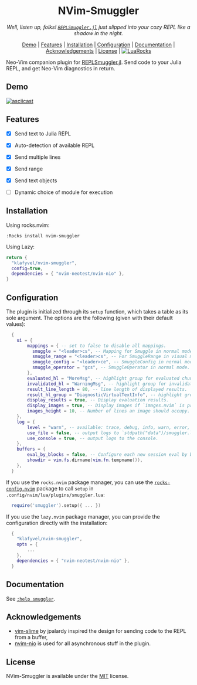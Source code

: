 <div align="center">

# NVim-Smuggler

*Well, listen up, folks! [`REPLSmuggler.jl`](https://github.com/klafyvel/REPLSmuggler.jl) just slipped into your cozy REPL like a shadow in the night.*

[Demo](#Demo) | [Features](#Features) | [Installation](#Installation) | [Configuration](#Configuration) | [Documentation](#Documentation) | [Acknowledgements](#Acknowledgements) | [License](#License) | [![LuaRocks](https://img.shields.io/luarocks/v/Klafyvel/nvim-smuggler?logo=lua&color=purple)](https://luarocks.org/modules/Klafyvel/nvim-smuggler)
</div>

Neo-Vim companion plugin for [REPLSmuggler.jl](https://github.com/klafyvel/REPLSmuggler.jl). Send code to your Julia REPL, and get Neo-Vim diagnostics in return.


## Demo

[![asciicast](https://asciinema.org/a/W6RTJeVzRL3SvUIHfuauLGDF7.svg)](https://asciinema.org/a/W6RTJeVzRL3SvUIHfuauLGDF7)

## Features

- [x]  Send text to Julia REPL
- [x]  Auto-detection of available REPL
- [x]  Send multiple lines
- [x]  Send range
- [x]  Send text objects
- [ ]  Dynamic choice of module for execution


## Installation

Using rocks.nvim:
```
:Rocks install nvim-smuggler
```

Using Lazy:

```lua
return {
  "klafyvel/nvim-smuggler",
  config=true,
  dependencies = { "nvim-neotest/nvim-nio" },
}
```
    
## Configuration

The plugin is initialized through its `setup` function, which takes a table as
its sole argument. The options are the following (given with their default
values): 
```lua
  {
    ui = {
        mappings = { -- set to false to disable all mappings.
          smuggle = "<leader>cs", -- Mapping for Smuggle in normal mode.
          smuggle_range = "<leader>cs", -- For SmuggleRange in visual mode.
          smuggle_config = "<leader>ce", -- SmuggleConfig in normal mode.
          smuggle_operator = "gcs", -- SmuggleOperator in normal mode.
        },
        evaluated_hl = "MoreMsg", -- highlight group for evaluated chunks.
        invalidated_hl = "WarningMsg", -- highlight group for invalidated evaluated chunks.
        result_line_length = 80, -- line length of displayed results.
        result_hl_group = "DiagnosticVirtualTextInfo", -- highlight group used for results.
        display_results = true, -- Display evaluation results.
        display_images = true, -- Display images if `images.nvim` is present.
        images_height = 10, -- Number of lines an image should occupy.
    },
    log = {
        level = "warn", -- available: trace, debug, info, warn, error, fatal
        use_file = false, -- output logs to `stdpath("data")/smuggler.log`, e.g. `~/.local/share/nvim/smuggler.log `
        use_console = true, -- output logs to the console.
    },
    buffers = {
        eval_by_blocks = false, -- Configure each new session eval by block attribute.
        showdir = vim.fs.dirname(vim.fn.tempname()),
    },
  }
```

If you use the `rocks.nvim` package manager, you can use the
[`rocks-config.nvim`](https://github.com/nvim-neorocks/rocks-config.nvim) package to call `setup` in
`.config/nvim/lua/plugins/smuggler.lua`: 
```lua
  require('smuggler').setup({ ... })
```

If you use the `lazy.nvim` package manager, you can provide the configuration
directly with the installation: 
```lua
  {
    "klafyvel/nvim-smuggler",
    opts = {
        ...
    },
    dependencies = { "nvim-neotest/nvim-nio" },
  }
```

## Documentation

See [`:help smuggler`](https://github.com/klafyvel/nvim-smuggler/blob/main/doc/smuggler.txt).


## Acknowledgements

 - [vim-slime](https://github.com/jpalardy/vim-slime) by jpalardy inspired the design for sending code to the REPL from a buffer,
 - [nvim-nio](https://github.com/nvim-neotest/nvim-nio) is used for all asynchronous stuff in the plugin.


## License

NVim-Smuggler is available under the [MIT](https://choosealicense.com/licenses/mit/) license.


